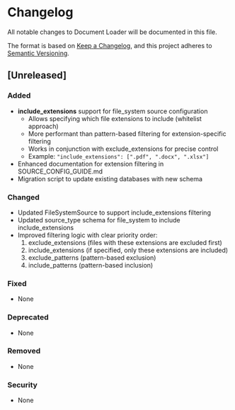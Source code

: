# Changelog

All notable changes to Document Loader will be documented in this file.

The format is based on [Keep a Changelog](https://keepachangelog.com/en/1.0.0/),
and this project adheres to [Semantic Versioning](https://semver.org/spec/v2.0.0.html).

## [Unreleased]

### Added
- **include_extensions** support for file_system source configuration
  - Allows specifying which file extensions to include (whitelist approach)
  - More performant than pattern-based filtering for extension-specific filtering
  - Works in conjunction with exclude_extensions for precise control
  - Example: `"include_extensions": [".pdf", ".docx", ".xlsx"]`
- Enhanced documentation for extension filtering in SOURCE_CONFIG_GUIDE.md
- Migration script to update existing databases with new schema

### Changed
- Updated FileSystemSource to support include_extensions filtering
- Updated source_type schema for file_system to include include_extensions
- Improved filtering logic with clear priority order:
  1. exclude_extensions (files with these extensions are excluded first)
  2. include_extensions (if specified, only these extensions are included)
  3. exclude_patterns (pattern-based exclusion)
  4. include_patterns (pattern-based inclusion)

### Fixed
- None

### Deprecated
- None

### Removed
- None

### Security
- None